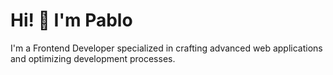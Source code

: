 # Hi! 👋 I'm Pablo

I'm a Frontend Developer specialized in crafting advanced web applications and optimizing development processes.